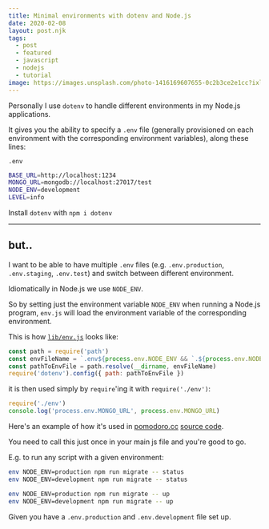 ```yaml
---
title: Minimal environments with dotenv and Node.js
date: 2020-02-08
layout: post.njk
tags:
  - post
  - featured
  - javascript
  - nodejs
  - tutorial
image: https://images.unsplash.com/photo-1416169607655-0c2b3ce2e1cc?ixlib=rb-1.2.1&ixid=eyJhcHBfaWQiOjEyMDd9&auto=format&fit=crop&w=250&q=40
---
```


Personally I use `dotenv` to handle different environments in my Node.js applications.

It gives you the ability to specify a `.env` file (generally provisioned on each environment with the corresponding environment variables), along these lines:

`.env`

```bash
BASE_URL=http://localhost:1234
MONGO_URL=mongodb://localhost:27017/test
NODE_ENV=development
LEVEL=info
```

Install `dotenv` with `npm i dotenv`

---

## but..

I want to be able to have multiple `.env` files (e.g. `.env.production`, `.env.staging`, `.env.test`) and switch between different environment.

Idiomatically in Node.js we use `NODE_ENV`.

So by setting just the environment variable `NODE_ENV` when running a Node.js program, `env.js` will load the environment variable of the corresponding environment.

This is how [`lib/env.js`](https://github.com/christian-fei/pomodoro.cc/blob/master/api/env.js) looks like:

```js
const path = require('path')
const envFileName = `.env${process.env.NODE_ENV && `.${process.env.NODE_ENV}`}`
const pathToEnvFile = path.resolve(__dirname, envFileName)
require('dotenv').config({ path: pathToEnvFile })
```

it is then used simply by `require`'ing it with `require('./env')`:

```js
require('./env')
console.log('process.env.MONGO_URL', process.env.MONGO_URL)
```

Here's an example of how it's used in [pomodoro.cc](https://pomodoro.cc) [source code](https://github.com/christian-fei/pomodoro.cc/blob/master/api/scripts/update-users-twitter-avatar.js#L3).

You need to call this just once in your main js file and you're good to go.

E.g. to run any script with a given environment:

```bash
env NODE_ENV=production npm run migrate -- status
env NODE_ENV=development npm run migrate -- status

env NODE_ENV=production npm run migrate -- up
env NODE_ENV=development npm run migrate -- up
```

Given you have a `.env.production` and `.env.development` file set up.

